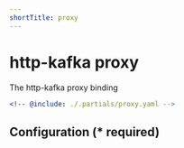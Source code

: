 ```yaml
---
shortTitle: proxy
---
```


# http-kafka proxy

The http-kafka proxy binding

```yaml {3}
<!-- @include: ./.partials/proxy.yaml -->
```

## Configuration (\* required)

<!-- @include: ./.partials/options.md -->
<!-- @include: ./.partials/routes.md -->
<!-- @include: ../.partials/telemetry-http.md -->
